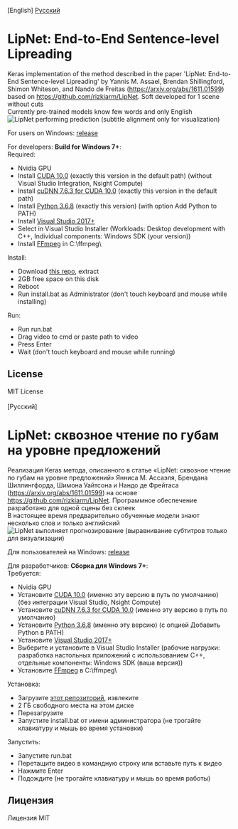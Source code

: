 [English] <a href="#russian">Русский</a>
# LipNet: End-to-End Sentence-level Lipreading
Keras implementation of the method described in the paper 'LipNet: End-to-End Sentence-level Lipreading' by Yannis M. Assael, Brendan Shillingford, Shimon Whiteson, and Nando de Freitas (https://arxiv.org/abs/1611.01599) based on https://github.com/rizkiarm/LipNet.
Soft developed for 1 scene without cuts<br>
Currently pre-trained models know few words and only English<br>
![LipNet performing prediction (subtitle alignment only for visualization)](assets/lipreading.gif)

For users on Windows: [release](https://github.com/no4ni/LipNet/releases)

For developers:
**Build for Windows 7+**:<br>
Required:
- Nvidia GPU
- Install [CUDA 10.0](https://developer.nvidia.com/cuda-10.0-download-archive) (exactly this version in the default path) (without Visual Studio Integration, Nsight Compute)
- Install [cuDNN 7.6.3 for CUDA 10.0](https://developer.nvidia.com/rdp/cudnn-archive) (exactly this version in the default path)
- Install [Python 3.6.8](https://www.python.org/ftp/python/3.6.8/python-3.6.8-amd64-webinstall.exe) (exactly this version) (with option Add Python to PATH)
- Install [Visual Studio 2017+](https://visualstudio.microsoft.com/ru/vs/community/)
- Select in Visual Studio Installer (Workloads: Desktop development with C++, Individual components: Windows SDK (your version))
- Install [FFmpeg](https://www.ffmpeg.org/download.html#build-windows) in C:\ffmpeg\

Install:
- Download [this repo](https://github.com/no4ni/LipNet/archive/refs/heads/master.zip), extract
- 2GB free space on this disk
- Reboot
- Run install.bat as Administrator (don't touch keyboard and mouse while installing)

Run:
- Run run.bat
- Drag video to cmd or paste path to video
- Press Enter
- Wait (don't touch keyboard and mouse while running)

## License
MIT License
<br id="russian"></br>
[Русский]
# LipNet: сквозное чтение по губам на уровне предложений
Реализация Keras метода, описанного в статье «LipNet: сквозное чтение по губам на уровне предложений» Янниса М. Ассаэля, Брендана Шиллингфорда, Шимона Уайтсона и Нандо де Фрейтаса (https://arxiv.org/abs/1611.01599) на основе https://github.com/rizkiarm/LipNet.
Программное обеспечение разработано для одной сцены без склеек<br>
В настоящее время предварительно обученные модели знают несколько слов и только английский<br>
![LipNet выполняет прогнозирование (выравнивание субтитров только для визуализации)](assets/lipreading.gif)

Для пользователей на Windows: [release](https://github.com/no4ni/LipNet/releases)

Для разработчиков:
**Сборка для Windows 7+**:<br>
Требуется:
- Nvidia GPU
- Установите [CUDA 10.0](https://developer.nvidia.com/cuda-10.0-download-archive) (именно эту версию в путь по умолчанию) (без интеграции Visual Studio, Nsight Compute)
- Установите [cuDNN 7.6.3 for CUDA 10.0](https://developer.nvidia.com/rdp/cudnn-archive) (именно эту версию в путь по умолчанию)
- Установите [Python 3.6.8](https://www.python.org/ftp/python/3.6.8/python-3.6.8-amd64-webinstall.exe) (именно эту версию) (с опцией Добавить Python в PATH)
- Установите [Visual Studio 2017+](https://visualstudio.microsoft.com/ru/vs/community/)
- Выберите и установите в Visual Studio Installer (рабочие нагрузки: разработка настольных приложений с использованием C++, отдельные компоненты: Windows SDK (ваша версия))
- Установите [FFmpeg](https://www.ffmpeg.org/download.html#build-windows) в C:\ffmpeg\

Установка:
- Загрузите [этот репозиторий](https://github.com/no4ni/LipNet/archive/refs/heads/master.zip), извлеките
- 2 ГБ свободного места на этом диске
- Перезагрузите
- Запустите install.bat от имени администратора (не трогайте клавиатуру и мышь во время установки)

Запустить:
- Запустите run.bat
- Перетащите видео в командную строку или вставьте путь к видео
- Нажмите Enter
- Подождите (не трогайте клавиатуру и мышь во время работы)

## Лицензия
Лицензия MIT

